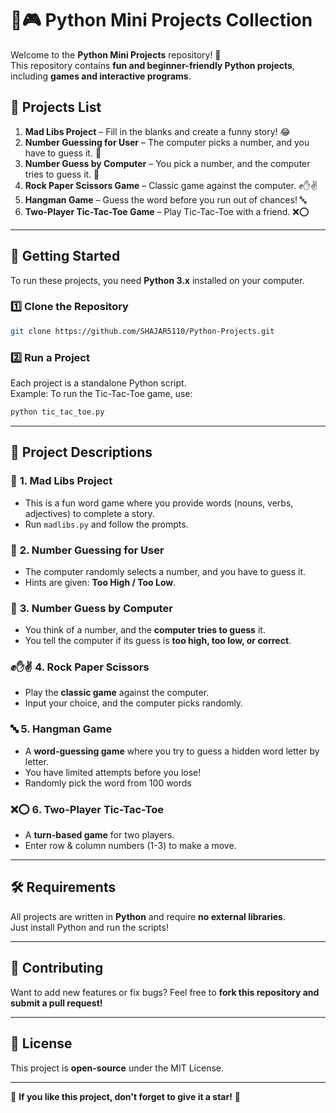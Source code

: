 # 🌟🎮 Python Mini Projects Collection

Welcome to the **Python Mini Projects** repository! 🚀  
This repository contains **fun and beginner-friendly Python projects**, including **games and interactive programs**.

## 📌 Projects List
1. **Mad Libs Project** – Fill in the blanks and create a funny story! 😂  
2. **Number Guessing for User** – The computer picks a number, and you have to guess it. 🎯  
3. **Number Guess by Computer** – You pick a number, and the computer tries to guess it. 🤖  
4. **Rock Paper Scissors Game** – Classic game against the computer. ✊✋✌  
5. **Hangman Game** – Guess the word before you run out of chances! 🔤  
6. **Two-Player Tic-Tac-Toe Game** – Play Tic-Tac-Toe with a friend. ❌⭕  

---

## 🚀 Getting Started
To run these projects, you need **Python 3.x** installed on your computer.

### **1️⃣ Clone the Repository**
```bash
git clone https://github.com/SHAJAR5110/Python-Projects.git
```

### **2️⃣ Run a Project**
Each project is a standalone Python script.  
Example: To run the Tic-Tac-Toe game, use:
```bash
python tic_tac_toe.py
```

---

## 📂 Project Descriptions

### 📝 **1. Mad Libs Project**
- This is a fun word game where you provide words (nouns, verbs, adjectives) to complete a story.  
- Run `madlibs.py` and follow the prompts.  

### 👤 **2. Number Guessing for User**
- The computer randomly selects a number, and you have to guess it.
- Hints are given: **Too High / Too Low**.

### 🎯 **3. Number Guess by Computer**
- You think of a number, and the **computer tries to guess** it.  
- You tell the computer if its guess is **too high, too low, or correct**.

### ✊✋✌ **4. Rock Paper Scissors**
- Play the **classic game** against the computer.  
- Input your choice, and the computer picks randomly.

### 🔤 **5. Hangman Game**
- A **word-guessing game** where you try to guess a hidden word letter by letter.  
- You have limited attempts before you lose!
- Randomly pick the word from 100 words

### ❌⭕ **6. Two-Player Tic-Tac-Toe**
- A **turn-based game** for two players.  
- Enter row & column numbers (1-3) to make a move.

---

## 🛠️ Requirements
All projects are written in **Python** and require **no external libraries**.  
Just install Python and run the scripts!

---

## 🐜 Contributing
Want to add new features or fix bugs? Feel free to **fork this repository and submit a pull request!**

---

## 🎉 License
This project is **open-source** under the MIT License.

---

🌟 **If you like this project, don't forget to give it a star!** 🌟


